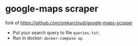 # google-maps scraper
fork of https://github.com/omkarcloud/google-maps-scraper

- Put your search query to file `queries.txt`:
- Run in docker: 
`docker-compose up`